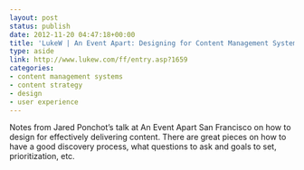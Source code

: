 ```yaml
---
layout: post
status: publish
date: 2012-11-20 04:47:18+00:00
title: 'LukeW | An Event Apart: Designing for Content Management Systems'
type: aside
link: http://www.lukew.com/ff/entry.asp?1659
categories:
- content management systems
- content strategy
- design
- user experience
---
```

Notes from Jared Ponchot’s talk at An Event Apart San Francisco on how to design for effectively delivering content. There are great pieces on how to have a good discovery process, what questions to ask and goals to set, prioritization, etc.
